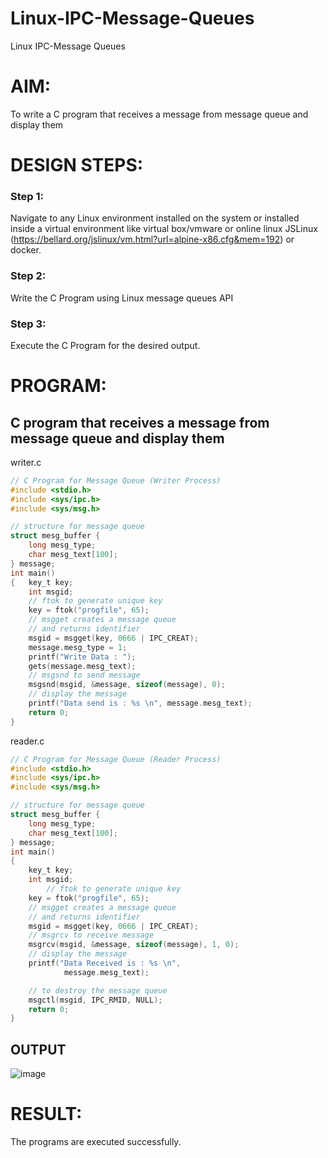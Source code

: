 # Linux-IPC-Message-Queues
Linux IPC-Message Queues

# AIM:
To write a C program that receives a message from message queue and display them

# DESIGN STEPS:

### Step 1:

Navigate to any Linux environment installed on the system or installed inside a virtual environment like virtual box/vmware or online linux JSLinux (https://bellard.org/jslinux/vm.html?url=alpine-x86.cfg&mem=192) or docker.

### Step 2:

Write the C Program using Linux message queues API 

### Step 3:

Execute the C Program for the desired output. 

# PROGRAM:

## C program that receives a message from message queue and display them
writer.c
```c
// C Program for Message Queue (Writer Process) 
#include <stdio.h> 
#include <sys/ipc.h> 
#include <sys/msg.h> 

// structure for message queue 
struct mesg_buffer { 
	long mesg_type; 
	char mesg_text[100]; 
} message; 
int main() 
{ 	key_t key; 
	int msgid;
    // ftok to generate unique key 
	key = ftok("progfile", 65); 
	// msgget creates a message queue 
	// and returns identifier 
	msgid = msgget(key, 0666 | IPC_CREAT); 
	message.mesg_type = 1; 
	printf("Write Data : "); 
	gets(message.mesg_text); 
	// msgsnd to send message 
	msgsnd(msgid, &message, sizeof(message), 0); 
	// display the message 
	printf("Data send is : %s \n", message.mesg_text); 
	return 0; 
} 
```
reader.c
```c
// C Program for Message Queue (Reader Process)
#include <stdio.h>
#include <sys/ipc.h>
#include <sys/msg.h>

// structure for message queue
struct mesg_buffer {
	long mesg_type;
	char mesg_text[100];
} message;
int main()
{
	key_t key;
	int msgid;
    	// ftok to generate unique key
	key = ftok("progfile", 65);
	// msgget creates a message queue
	// and returns identifier
	msgid = msgget(key, 0666 | IPC_CREAT);
	// msgrcv to receive message
	msgrcv(msgid, &message, sizeof(message), 1, 0);
	// display the message
	printf("Data Received is : %s \n",
			message.mesg_text);

	// to destroy the message queue
	msgctl(msgid, IPC_RMID, NULL);
	return 0;
}
```
## OUTPUT
![image](https://github.com/NITHIYANERANJAN/Linux-IPC-Message-Queues/assets/144979351/e2e133b1-4290-49ce-8d68-ed01a6b5ae33)

# RESULT:
The programs are executed successfully.
